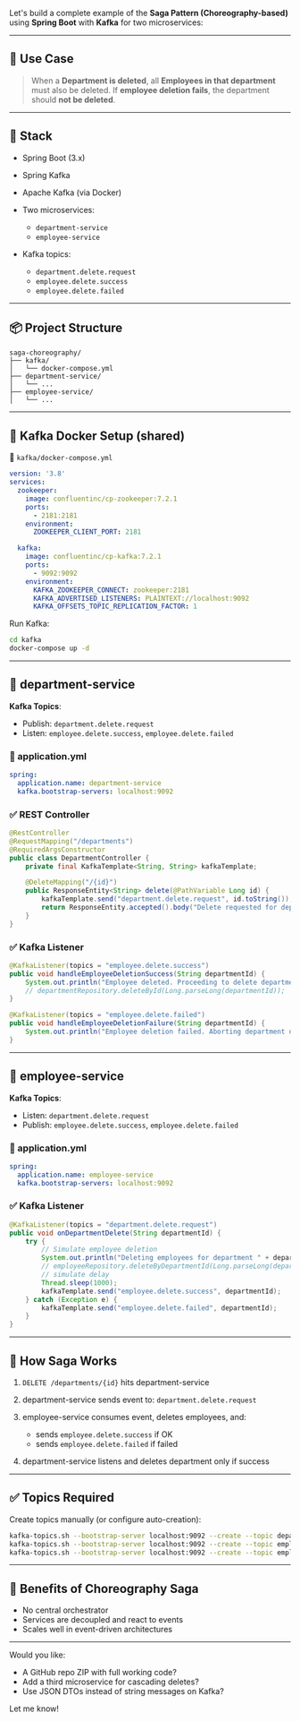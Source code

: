 Let's build a complete example of the **Saga Pattern (Choreography-based)** using **Spring Boot** with **Kafka** for two microservices:

---

## 🧱 Use Case

> When a **Department is deleted**, all **Employees in that department** must also be deleted.
> If **employee deletion fails**, the department should **not be deleted**.

---

## 🧰 Stack

* Spring Boot (3.x)
* Spring Kafka
* Apache Kafka (via Docker)
* Two microservices:

  * `department-service`
  * `employee-service`
* Kafka topics:

  * `department.delete.request`
  * `employee.delete.success`
  * `employee.delete.failed`

---

## 📦 Project Structure

```
saga-choreography/
├── kafka/
│   └── docker-compose.yml
├── department-service/
│   └── ...
├── employee-service/
│   └── ...
```

---

## 🔁 Kafka Docker Setup (shared)

📄 `kafka/docker-compose.yml`

```yaml
version: '3.8'
services:
  zookeeper:
    image: confluentinc/cp-zookeeper:7.2.1
    ports:
      - 2181:2181
    environment:
      ZOOKEEPER_CLIENT_PORT: 2181

  kafka:
    image: confluentinc/cp-kafka:7.2.1
    ports:
      - 9092:9092
    environment:
      KAFKA_ZOOKEEPER_CONNECT: zookeeper:2181
      KAFKA_ADVERTISED_LISTENERS: PLAINTEXT://localhost:9092
      KAFKA_OFFSETS_TOPIC_REPLICATION_FACTOR: 1
```

Run Kafka:

```bash
cd kafka
docker-compose up -d
```

---

## 📘 department-service

**Kafka Topics**:

* Publish: `department.delete.request`
* Listen: `employee.delete.success`, `employee.delete.failed`

### 🔧 application.yml

```yaml
spring:
  application.name: department-service
  kafka.bootstrap-servers: localhost:9092
```

### ✅ REST Controller

```java
@RestController
@RequestMapping("/departments")
@RequiredArgsConstructor
public class DepartmentController {
    private final KafkaTemplate<String, String> kafkaTemplate;

    @DeleteMapping("/{id}")
    public ResponseEntity<String> delete(@PathVariable Long id) {
        kafkaTemplate.send("department.delete.request", id.toString());
        return ResponseEntity.accepted().body("Delete requested for department " + id);
    }
}
```

### ✅ Kafka Listener

```java
@KafkaListener(topics = "employee.delete.success")
public void handleEmployeeDeletionSuccess(String departmentId) {
    System.out.println("Employee deleted. Proceeding to delete department " + departmentId);
    // departmentRepository.deleteById(Long.parseLong(departmentId));
}

@KafkaListener(topics = "employee.delete.failed")
public void handleEmployeeDeletionFailure(String departmentId) {
    System.out.println("Employee deletion failed. Aborting department delete " + departmentId);
}
```

---

## 📙 employee-service

**Kafka Topics**:

* Listen: `department.delete.request`
* Publish: `employee.delete.success`, `employee.delete.failed`

### 🔧 application.yml

```yaml
spring:
  application.name: employee-service
  kafka.bootstrap-servers: localhost:9092
```

### ✅ Kafka Listener

```java
@KafkaListener(topics = "department.delete.request")
public void onDepartmentDelete(String departmentId) {
    try {
        // Simulate employee deletion
        System.out.println("Deleting employees for department " + departmentId);
        // employeeRepository.deleteByDepartmentId(Long.parseLong(departmentId));
        // simulate delay
        Thread.sleep(1000);
        kafkaTemplate.send("employee.delete.success", departmentId);
    } catch (Exception e) {
        kafkaTemplate.send("employee.delete.failed", departmentId);
    }
}
```

---

## 🧪 How Saga Works

1. `DELETE /departments/{id}` hits department-service
2. department-service sends event to: `department.delete.request`
3. employee-service consumes event, deletes employees, and:

   * sends `employee.delete.success` if OK
   * sends `employee.delete.failed` if failed
4. department-service listens and deletes department only if success

---

## ✅ Topics Required

Create topics manually (or configure auto-creation):

```bash
kafka-topics.sh --bootstrap-server localhost:9092 --create --topic department.delete.request --partitions 1 --replication-factor 1
kafka-topics.sh --bootstrap-server localhost:9092 --create --topic employee.delete.success --partitions 1 --replication-factor 1
kafka-topics.sh --bootstrap-server localhost:9092 --create --topic employee.delete.failed --partitions 1 --replication-factor 1
```

---

## 🧠 Benefits of Choreography Saga

* No central orchestrator
* Services are decoupled and react to events
* Scales well in event-driven architectures

---

Would you like:

* A GitHub repo ZIP with full working code?
* Add a third microservice for cascading deletes?
* Use JSON DTOs instead of string messages on Kafka?

Let me know!
